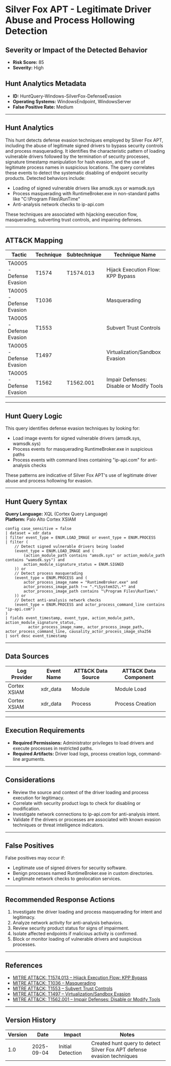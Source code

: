 # Silver Fox APT - Legitimate Driver Abuse and Process Hollowing Detection

## Severity or Impact of the Detected Behavior
- **Risk Score:** 85
- **Severity:** High

## Hunt Analytics Metadata

- **ID:** HuntQuery-Windows-SilverFox-DefenseEvasion
- **Operating Systems:** WindowsEndpoint, WindowsServer
- **False Positive Rate:** Medium

---

## Hunt Analytics

This hunt detects defense evasion techniques employed by Silver Fox APT, including the abuse of legitimate signed drivers to bypass security controls and process masquerading. It identifies the characteristic pattern of loading vulnerable drivers followed by the termination of security processes, signature timestamp manipulation for hash evasion, and the use of legitimate process names in suspicious locations. The query correlates these events to detect the systematic disabling of endpoint security products. Detected behaviors include:

- Loading of signed vulnerable drivers like amsdk.sys or wamsdk.sys
- Process masquerading with RuntimeBroker.exe in non-standard paths like "C:\Program Files\RunTime"
- Anti-analysis network checks to ip-api.com

These techniques are associated with hijacking execution flow, masquerading, subverting trust controls, and impairing defenses.

---

## ATT&CK Mapping

| Tactic                        | Technique   | Subtechnique | Technique Name                                 |
|------------------------------|-------------|--------------|-----------------------------------------------|
| TA0005 - Defense Evasion     | T1574       | T1574.013    | Hijack Execution Flow: KPP Bypass            |
| TA0005 - Defense Evasion     | T1036       |              | Masquerading                                 |
| TA0005 - Defense Evasion     | T1553       |              | Subvert Trust Controls                       |
| TA0005 - Defense Evasion     | T1497       |              | Virtualization/Sandbox Evasion               |
| TA0005 - Defense Evasion     | T1562       | T1562.001    | Impair Defenses: Disable or Modify Tools     |

---

## Hunt Query Logic

This query identifies defense evasion techniques by looking for:

- Load image events for signed vulnerable drivers (amsdk.sys, wamsdk.sys)
- Process events for masquerading RuntimeBroker.exe in suspicious paths
- Process events with command lines containing "ip-api.com" for anti-analysis checks

These patterns are indicative of Silver Fox APT's use of legitimate driver abuse and process hollowing for evasion.

---

## Hunt Query Syntax

**Query Language:** XQL (Cortex Query Language)  
**Platform:** Palo Alto Cortex XSIAM

```xql
config case_sensitive = false 
| dataset = xdr_data 
| filter event_type = ENUM.LOAD_IMAGE or event_type = ENUM.PROCESS  
| filter (  
    // Detect signed vulnerable drivers being loaded  
    (event_type = ENUM.LOAD_IMAGE and (  
        (action_module_path contains "amsdk.sys" or action_module_path contains "wamsdk.sys") and  
        action_module_signature_status = ENUM.SIGNED  
    )) or  
    // Detect process masquerading  
    (event_type = ENUM.PROCESS and (  
        actor_process_image_name = "RuntimeBroker.exe" and   
        actor_process_image_path !~= ".*\System32\.*" and  
        actor_process_image_path contains "\Program Files\RunTime\"  
    )) or  
    // Detect anti-analysis network checks  
    (event_type = ENUM.PROCESS and actor_process_command_line contains "ip-api.com")  
)  
| fields event_timestamp, event_type, action_module_path, action_module_signature_status,  
          actor_process_image_name, actor_process_image_path, actor_process_command_line, causality_actor_process_image_sha256  
| sort desc event_timestamp 
```

---

## Data Sources

| Log Provider | Event Name       | ATT&CK Data Source  | ATT&CK Data Component  |
|--------------|------------------|---------------------|------------------------|
| Cortex XSIAM|    xdr_data       | Module             | Module Load            |
| Cortex XSIAM|    xdr_data       | Process             | Process Creation       |

---

## Execution Requirements

- **Required Permissions:** Administrator privileges to load drivers and execute processes in restricted paths.
- **Required Artifacts:** Driver load logs, process creation logs, command-line arguments.

---

## Considerations

- Review the source and context of the driver loading and process execution for legitimacy.
- Correlate with security product logs to check for disabling or modification.
- Investigate network connections to ip-api.com for anti-analysis intent.
- Validate if the drivers or processes are associated with known evasion techniques or threat intelligence indicators.

---

## False Positives

False positives may occur if:

- Legitimate use of signed drivers for security software.
- Benign processes named RuntimeBroker.exe in custom directories.
- Legitimate network checks to geolocation services.

---

## Recommended Response Actions

1. Investigate the driver loading and process masquerading for intent and legitimacy.
2. Analyze network activity for anti-analysis behaviors.
3. Review security product status for signs of impairment.
4. Isolate affected endpoints if malicious activity is confirmed.
5. Block or monitor loading of vulnerable drivers and suspicious processes.

---

## References

- [MITRE ATT&CK: T1574.013 – Hijack Execution Flow: KPP Bypass](https://attack.mitre.org/techniques/T1574/013/)
- [MITRE ATT&CK: T1036 – Masquerading](https://attack.mitre.org/techniques/T1036/)
- [MITRE ATT&CK: T1553 – Subvert Trust Controls](https://attack.mitre.org/techniques/T1553/)
- [MITRE ATT&CK: T1497 – Virtualization/Sandbox Evasion](https://attack.mitre.org/techniques/T1497/)
- [MITRE ATT&CK: T1562.001 – Impair Defenses: Disable or Modify Tools](https://attack.mitre.org/techniques/T1562/001/)

---

## Version History

| Version | Date       | Impact            | Notes                                                                                      |
|---------|------------|-------------------|--------------------------------------------------------------------------------------------|
| 1.0     | 2025-09-04 | Initial Detection | Created hunt query to detect Silver Fox APT defense evasion techniques                    |

